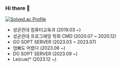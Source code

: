 ### Hi there 👋

<!--
**ddongseop/ddongseop** is a ✨ _special_ ✨ repository because its `README.md` (this file) appears on your GitHub profile.

Here are some ideas to get you started:

- 🔭 I’m currently working on ...
- 🌱 I’m currently learning ...
- 👯 I’m looking to collaborate on ...
- 🤔 I’m looking for help with ...
- 💬 Ask me about ...
- 📫 How to reach me: ...
- 😄 Pronouns: ...
- ⚡ Fun fact: ...
-->

[![Solved.ac Profile](http://mazassumnida.wtf/api/generate_badge?boj=dlehdtjq00)](https://solved.ac/dlehdtjq00)

- 성균관대 컴퓨터교육과 (2019.03 ~)
- 성균관대 프로그래밍 학회 CMD (2020.07 ~ 2020.12)
- GO SOPT SERVER (2023.03 ~ 2023.07)
- 엄빠도 어렸다 (2023.06 ~)
- DO SOPT SERVER (2023.09 ~)
- Le(cue)* (2023.12 ~)
